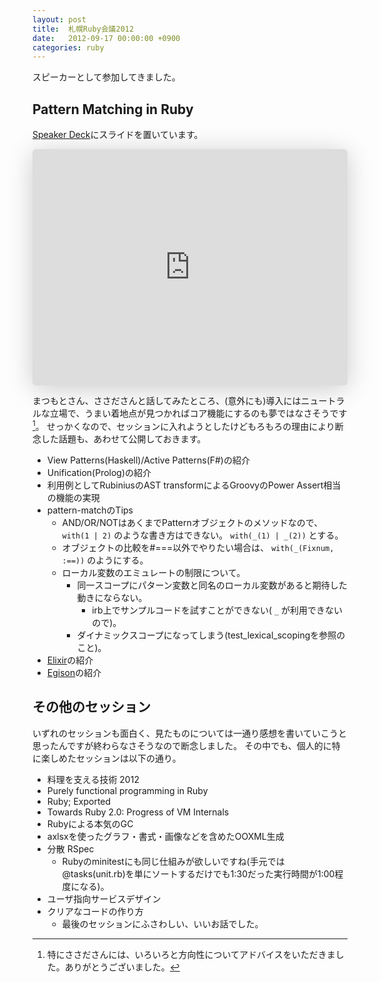 ```yaml
---
layout: post
title:  札幌Ruby会議2012
date:   2012-09-17 00:00:00 +0900
categories: ruby
---
```


スピーカーとして参加してきました。

## Pattern Matching in Ruby
[Speaker Deck](https://speakerdeck.com/u/k_tsj/p/patternmatchinginruby)にスライドを置いています。

<iframe class="speakerdeck-iframe" style="border: 0px; background: rgba(0, 0, 0, 0.1) padding-box; margin: 0px; padding: 0px; border-radius: 6px; box-shadow: rgba(0, 0, 0, 0.2) 0px 5px 40px; width: 100%; height: auto; aspect-ratio: 560 / 420;" frameborder="0" src="https://speakerdeck.com/player/5053feb15281be000200fbaa" title="Pattern Matching in Ruby" allowfullscreen="true" data-ratio="1.3333333333333333"></iframe>

まつもとさん、ささださんと話してみたところ、(意外にも)導入にはニュートラルな立場で、うまい着地点が見つかればコア機能にするのも夢ではなさそうです[^1]。
せっかくなので、セッションに入れようとしたけどもろもろの理由により断念した話題も、あわせて公開しておきます。

- View Patterns(Haskell)/Active Patterns(F#)の紹介
- Unification(Prolog)の紹介
- 利用例としてRubiniusのAST transformによるGroovyのPower Assert相当の機能の実現
- pattern-matchのTips
    - AND/OR/NOTはあくまでPatternオブジェクトのメソッドなので、 `with(1 | 2)` のような書き方はできない。 `with(_(1) | _(2))` とする。
    - オブジェクトの比較を#===以外でやりたい場合は、 `with(_(Fixnum, :==))` のようにする。
    - ローカル変数のエミュレートの制限について。
        - 同一スコープにパターン変数と同名のローカル変数があると期待した動きにならない。
            - irb上でサンプルコードを試すことができない( `_` が利用できないので)。
        - ダイナミックスコープになってしまう(test_lexical_scopingを参照のこと)。
- [Elixir](http://elixir-lang.org/)の紹介
- [Egison](http://hagi.is.s.u-tokyo.ac.jp/~egi/egison/)の紹介

## その他のセッション
いずれのセッションも面白く、見たものについては一通り感想を書いていこうと思ったんですが終わらなさそうなので断念しました。 その中でも、個人的に特に楽しめたセッションは以下の通り。
- 料理を支える技術 2012
- Purely functional programming in Ruby
- Ruby; Exported
- Towards Ruby 2.0: Progress of VM Internals
- Rubyによる本気のGC
- axlsxを使ったグラフ・書式・画像などを含めたOOXML生成
- 分散 RSpec
    - Rubyのminitestにも同じ仕組みが欲しいですね(手元では@tasks(unit.rb)を単にソートするだけでも1:30だった実行時間が1:00程度になる)。
- ユーザ指向サービスデザイン
- クリアなコードの作り方
    - 最後のセッションにふさわしい、いいお話でした。

[^1]: 特にささださんには、いろいろと方向性についてアドバイスをいただきました。ありがとうございました。
